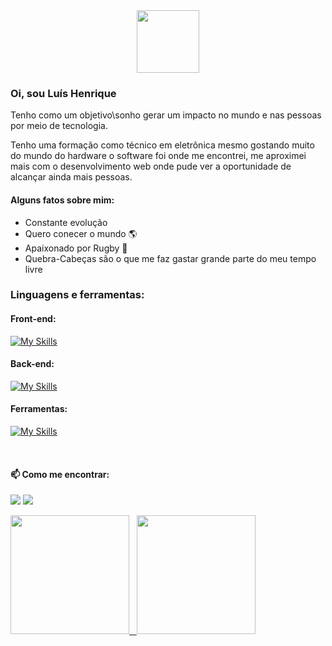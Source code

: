<div id="header" align="center">
  <img src="https://media.giphy.com/media/M9gbBd9nbDrOTu1Mqx/giphy.gif" width="100"/>
</div>

### Oi, sou Luís Henrique

Tenho como um objetivo\sonho gerar um impacto no mundo e nas pessoas por meio de tecnologia.

Tenho uma formação como técnico em eletrônica mesmo gostando muito do mundo do hardware o software foi onde me encontrei, me aproximei mais com o desenvolvimento web onde pude ver a oportunidade de alcançar ainda mais pessoas.

#### Alguns fatos sobre mim:
- Constante evolução 
- Quero conecer o mundo :earth_americas:
- Apaixonado por Rugby :rugby_football: 
- Quebra-Cabeças são o que me faz gastar grande parte do meu tempo livre

<!-- icons -->
### Linguagens e ferramentas:

#### Front-end:

[![My Skills](https://skills.thijs.gg/icons?i=css,html,js,react,styledcomponents&theme=dark)](https://skills.thijs.gg)

#### Back-end:

[![My Skills](https://skills.thijs.gg/icons?i=nodejs,mongodb,postgres,prisma,ts,express,jest&theme=dark)](https://skills.thijs.gg)

#### Ferramentas:

[![My Skills](https://skills.thijs.gg/icons?i=git,github,vscode,docker,aws,linux&theme=dark)](https://skills.thijs.gg)


<br/>

<!-- social icons-->
#### 📫 Como me encontrar:

<a href='https://www.linkedin.com/in/luishenriquesilva/'><img src='https://img.shields.io/badge/LinkedIn-0077B5?style=for-the-badge&logo=linkedin&logoColor=white'/></a>
<a href='mailto:luishsilva09@gmail.com'><img src='https://img.shields.io/badge/Gmail-D14836?style=for-the-badge&logo=gmail&logoColor=white'/><a/>
  
<!-- github status -->
<div>
  <a href="https://github.com/luishsilva09">
  <img height="190em" src="https://github-readme-stats-dqu7d77tw-luishsilva09.vercel.app/api?username=luishsilva09&show_icons=true&theme=gotham&include_all_commits=true&count_private=true&border_radius=15px"/>  
  <img height="190em" src="https://github-readme-stats-dqu7d77tw-luishsilva09.vercel.app/api/top-langs/?username=luishsilva09&layout=compact&langs_count=10&hide=GLSL,ShaderLab&theme=gotham&border_radius=15px"/>
</div> 





<!--
**luishsilva09/luishsilva09** is a ✨ _special_ ✨ repository because its `README.md` (this file) appears on your GitHub profile.

Here are some ideas to get you started:

- 🔭 I’m currently working on ...
- 🌱 I’m currently learning ...
- 👯 I’m looking to collaborate on ...
- 🤔 I’m looking for help with ...
- 💬 Ask me about ...
- 📫 How to reach me: ...
- 😄 Pronouns: ...
- ⚡ Fun fact: ...
-->


